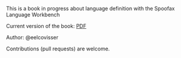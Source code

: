 
This is a book in progress about language definition with the Spoofax Language Workbench

Current version of the book: [PDF](https://github.com/MetaBorgCube/declare-your-language/raw/master/decl-your-lang/releases/declare-your-language.pdf)

Author: @eelcovisser

Contributions (pull requests) are welcome.
